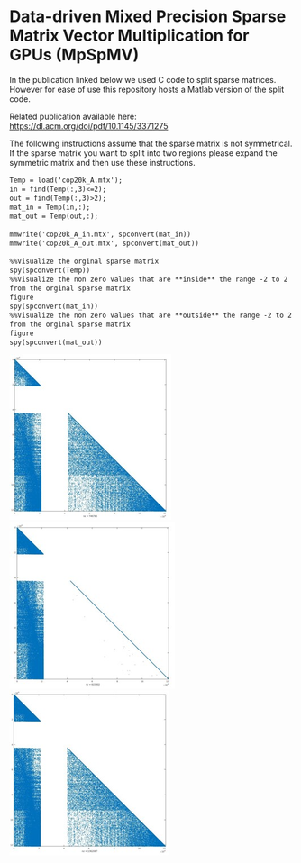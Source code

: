 # Data-driven Mixed Precision Sparse Matrix Vector Multiplication for GPUs (MpSpMV)

In the publication linked below we used C code to split sparse matrices. However for ease of use this repository hosts a Matlab version of the split code.

Related publication available here: https://dl.acm.org/doi/pdf/10.1145/3371275

The following instructions assume that the sparse matrix is not symmetrical. If the sparse matrix you want to split into two regions please expand the symmetric matrix and then use these instructions.


```
Temp = load('cop20k_A.mtx');
in = find(Temp(:,3)<=2);
out = find(Temp(:,3)>2);
mat_in = Temp(in,:);
mat_out = Temp(out,:);

mmwrite('cop20k_A_in.mtx', spconvert(mat_in))
mmwrite('cop20k_A_out.mtx', spconvert(mat_out))

%%Visualize the orginal sparse matrix
spy(spconvert(Temp))
%%Visualize the non zero values that are **inside** the range -2 to 2 from the orginal sparse matrix
figure
spy(spconvert(mat_in))
%%Visualize the non zero values that are **outside** the range -2 to 2 from the orginal sparse matrix
figure
spy(spconvert(mat_out))
```

![Orginal Sparse Matrix](https://github.com/KhalidTheeb/MpSpMV/blob/master/Img/Org.jpg)
![Inner Values](https://github.com/KhalidTheeb/MpSpMV/blob/master/Img/In.jpg)
![Outter Values](https://github.com/KhalidTheeb/MpSpMV/blob/master/Img/Out.jpg)
